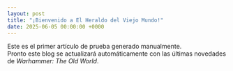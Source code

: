 ```yaml
---
layout: post
title: "¡Bienvenido a El Heraldo del Viejo Mundo!"
date: 2025-06-05 00:00:00 +0000
---
```


Este es el primer artículo de prueba generado manualmente.  
Pronto este blog se actualizará automáticamente con las últimas novedades de *Warhammer: The Old World*.
